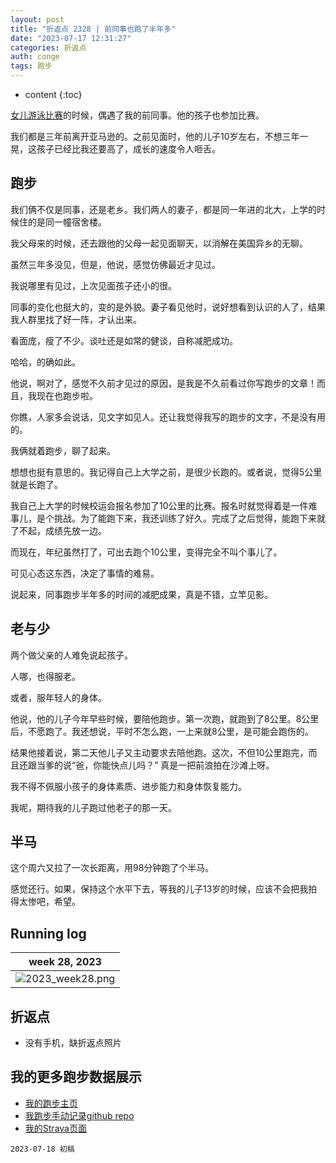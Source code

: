 ```yaml
---
layout: post
title: "折返点 2328 | 前同事也跑了半年多"
date: "2023-07-17 12:31:27"
categories: 折返点
auth: conge
tags: 跑步 
---
```

* content
{:toc}

[女儿游泳比赛](https://conge.livingwithfcs.org/2023/07/17/NewDaddy-swim/)的时候，偶遇了我的前同事。他的孩子也参加比赛。

我们都是三年前离开亚马逊的。之前见面时，他的儿子10岁左右，不想三年一晃，这孩子已经比我还要高了，成长的速度令人咂舌。




## 跑步

我们俩不仅是同事，还是老乡。我们两人的妻子，都是同一年进的北大，上学的时候住的是同一幢宿舍楼。

我父母来的时候，还去跟他的父母一起见面聊天，以消解在美国异乡的无聊。

虽然三年多没见，但是，他说，感觉仿佛最近才见过。

我说哪里有见过，上次见面孩子还小的很。

同事的变化也挺大的，变的是外貌。妻子看见他时，说好想看到认识的人了，结果我人群里找了好一阵，才认出来。

看面庞，瘦了不少。谈吐还是如常的健谈，自称减肥成功。

哈哈，的确如此。

他说，啊对了，感觉不久前才见过的原因，是我是不久前看过你写跑步的文章！而且，我现在也跑步啦。

你瞧，人家多会说话，见文字如见人。还让我觉得我写的跑步的文字，不是没有用的。

我俩就着跑步，聊了起来。

想想也挺有意思的。我记得自己上大学之前，是很少长跑的。或者说，觉得5公里就是长跑了。

我自己上大学的时候校运会报名参加了10公里的比赛。报名时就觉得着是一件难事儿，是个挑战。为了能跑下来，我还训练了好久。完成了之后觉得，能跑下来就了不起，成绩先放一边。

而现在，年纪虽然打了，可出去跑个10公里，变得完全不叫个事儿了。

可见心态这东西，决定了事情的难易。

说起来，同事跑步半年多的时间的减肥成果，真是不错，立竿见影。

## 老与少

两个做父亲的人难免说起孩子。

人哪，也得服老。

或者，服年轻人的身体。

他说，他的儿子今年早些时候，要陪他跑步。第一次跑，就跑到了8公里。8公里后，不愿跑了。我还想说，平时不怎么跑，一上来就8公里，是可能会跑伤的。

结果他接着说，第二天他儿子又主动要求去陪他跑。这次，不但10公里跑完，而且还跟当爹的说“爸，你能快点儿吗？” 真是一把前浪拍在沙滩上呀。

我不得不佩服小孩子的身体素质、进步能力和身体恢复能力。

我呢，期待我的儿子跑过他老子的那一天。

## 半马

这个周六又拉了一次长距离，用98分钟跑了个半马。

感觉还行。如果，保持这个水平下去，等我的儿子13岁的时候，应该不会把我拍得太惨吧，希望。

## Running log

|                             week 28, 2023                              |
| :--------------------------------------------------------------------: |
| ![2023_week28.png](https://s2.loli.net/2023/07/18/jPyJtcpH3z4sUD1.png) |

## 折返点

* 没有手机，缺折返点照片


## 我的更多跑步数据展示

* [我的跑步主页](https://conge.livingwithfcs.org/running_page/)
* [我跑步手动记录github repo](https://github.com/conge/RunningStreak)
* [我的Strava页面](https://www.strava.com/athletes/57680242)

```
2023-07-18 初稿
```

